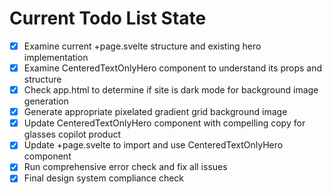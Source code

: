 <!-- DO NOT EDIT - Managed by todo_list tool -->
<!-- Updated: 2025-09-27T10:28:14.675Z -->

# Current Todo List State

- [x] Examine current +page.svelte structure and existing hero implementation
- [x] Examine CenteredTextOnlyHero component to understand its props and structure
- [x] Check app.html to determine if site is dark mode for background image generation
- [x] Generate appropriate pixelated gradient grid background image
- [x] Update CenteredTextOnlyHero component with compelling copy for glasses copilot product
- [x] Update +page.svelte to import and use CenteredTextOnlyHero component
- [x] Run comprehensive error check and fix all issues
- [x] Final design system compliance check
